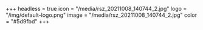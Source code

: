 +++
headless = true
icon = "/media/rsz_20211008_140744_2.jpg"
logo = "/img/default-logo.png"
image = "/media/rsz_20211008_140744_2.jpg"
color = "#5d9fbd"
+++
